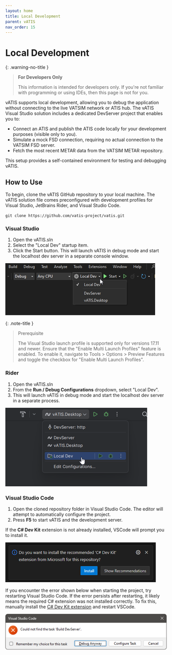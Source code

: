 ```yaml
---
layout: home
title: Local Development
parent: vATIS
nav_order: 15
---
```


# Local Development

{: .warning-no-title }
> **For Developers Only**
>
> This information is intended for developers only. If you're not familiar with programming or using IDEs, then this page is not for you.

vATIS supports local development, allowing you to debug the application without connecting to the live VATSIM network or ATIS hub. The vATIS Visual Studio solution includes a dedicated DevServer project that enables you to:

- Connect an ATIS and publish the ATIS code locally for your development purposes (visible only to you).
- Simulate a mock FSD connection, requiring no actual connection to the VATSIM FSD server.
- Fetch the most recent METAR data from the VATSIM METAR repository.

This setup provides a self-contained environment for testing and debugging vATIS.

## How to Use
To begin, clone the vATIS GitHub repository to your local machine. The vATIS solution file comes preconfigured with development profiles for Visual Studio, JetBrains Rider, and Visual Studio Code.

`git clone https://github.com/vatis-project/vatis.git`

### Visual Studio

1. Open the vATIS.sln
2. Select the "Local Dev" startup item.
3. Click the Start button. This will launch vATIS in debug mode and start the localhost dev server in a separate console window.

![VisualStudio](/assets/images/VisualStudio_LaunchProfile.png)

{: .note-title }
> Prerequisite
>
> The Visual Studio launch profile is supported only for versions 17.11 and newer. Ensure that the "Enable Multi Launch Profiles" feature is enabled. To enable it, navigate to Tools > Options > Preview Features and toggle the checkbox for "Enable Multi Launch Profiles".

### Rider

1. Open the vATIS.sln
2. From the **Run / Debug Configurations** dropdown, select "Local Dev".
3. This will launch vATIS in debug mode and start the localhost dev server in a separate process.

![Rider](/assets/images/Rider_DevProfile.png)

### Visual Studio Code

1. Open the cloned repository folder in Visual Studio Code. The editor will attempt to automatically configure the project.
2. Press **F5** to start vATIS and the development server.

If the **C# Dev Kit** extension is not already installed, VSCode will prompt you to install it.

![Install Extension](/assets/images/VSCode_InstallExtension.png)

If you encounter the error shown below when starting the project, try restarting Visual Studio Code. If the error persists after restarting, it likely means the required C# extension was not installed correctly. To fix this, manually install the [C# Dev Kit extension](https://marketplace.visualstudio.com/items?itemName=ms-dotnettools.csdevkit) and restart VSCode.

![Task Error](/assets/images/VSCode_TaskError.png)
